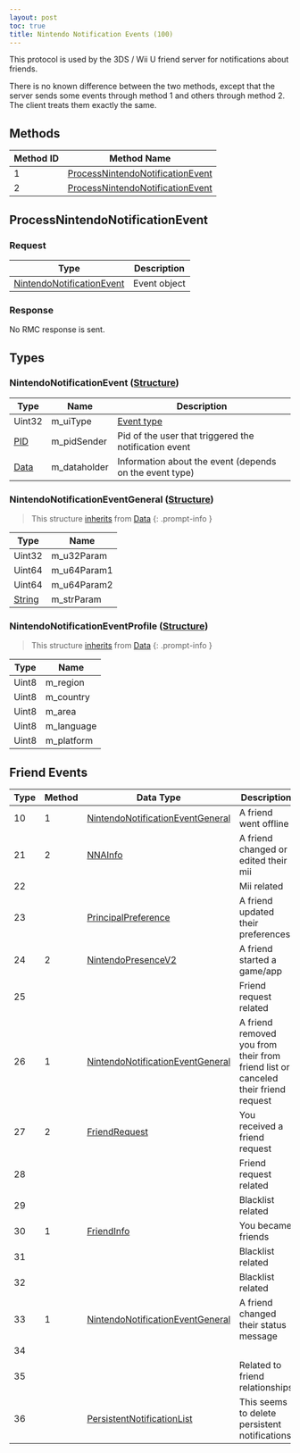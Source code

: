 ```yaml
---
layout: post
toc: true
title: Nintendo Notification Events (100)
---
```


This protocol is used by the 3DS / Wii U friend server for notifications about friends.

There is no known difference between the two methods, except that the server sends some events through method 1 and others through method 2. The client treats them exactly the same.

## Methods

| Method ID | Method Name                                                           |
| --------- | --------------------------------------------------------------------- |
| 1         | [ProcessNintendoNotificationEvent](#processnintendonotificationevent) |
| 2         | [ProcessNintendoNotificationEvent](#processnintendonotificationevent) |

## ProcessNintendoNotificationEvent
### Request

| Type                                                              | Description  |
| ----------------------------------------------------------------- | ------------ |
| [NintendoNotificationEvent](#nintendonotificationevent-structure) | Event object |

### Response
No RMC response is sent.

## Types
### NintendoNotificationEvent ([Structure])

| Type   | Name         | Description                                             |
| ------ | ------------ | ------------------------------------------------------- |
| Uint32 | m_uiType     | [Event type](#friend-events)                            |
| [PID]  | m_pidSender  | Pid of the user that triggered the notification event   |
| [Data] | m_dataholder | Information about the event (depends on the event type) |

### NintendoNotificationEventGeneral ([Structure])
> This structure [inherits](/docs/nex/types#structure-inheritance) from [Data]
{: .prompt-info }

| Type     | Name        |
| -------- | ----------- |
| Uint32   | m_u32Param  |
| Uint64   | m_u64Param1 |
| Uint64   | m_u64Param2 |
| [String] | m_strParam  |

### NintendoNotificationEventProfile ([Structure])
> This structure [inherits](/docs/nex/types#structure-inheritance) from [Data]
{: .prompt-info }

| Type  | Name       |
| ----- | ---------- |
| Uint8 | m_region   |
| Uint8 | m_country  |
| Uint8 | m_area     |
| Uint8 | m_language |
| Uint8 | m_platform |

## Friend Events

| Type | Method | Data Type                          | Description                                                                       |
| ---- | ------ | ---------------------------------- | --------------------------------------------------------------------------------- |
| 10   | 1      | [NintendoNotificationEventGeneral] | A friend went offline                                                             |
| 21   | 2      | [NNAInfo]                          | A friend changed or edited their mii                                              |
| 22   |        |                                    | Mii related                                                                       |
| 23   |        | [PrincipalPreference]              | A friend updated their preferences                                                |
| 24   | 2      | [NintendoPresenceV2]               | A friend started a game/app                                                       |
| 25   |        |                                    | Friend request related                                                            |
| 26   | 1      | [NintendoNotificationEventGeneral] | A friend removed you from their from friend list or canceled their friend request |
| 27   | 2      | [FriendRequest]                    | You received a friend request                                                     |
| 28   |        |                                    | Friend request related                                                            |
| 29   |        |                                    | Blacklist related                                                                 |
| 30   | 1      | [FriendInfo]                       | You became friends                                                                |
| 31   |        |                                    | Blacklist related                                                                 |
| 32   |        |                                    | Blacklist related                                                                 |
| 33   | 1      | [NintendoNotificationEventGeneral] | A friend changed their status message                                             |
| 34   |        |                                    |                                                                                   |
| 35   |        |                                    | Related to friend relationships                                                   |
| 36   |        | [PersistentNotificationList]       | This seems to delete persistent notifications                                     |

[Data]: /docs/nex/types#anydataholder
[PID]: /docs/nex/types#pid
[Structure]: /docs/nex/types#structure
[String]: /docs/nex/types#string
[FriendRequest]: /docs/nex/protocols/friends-wiiu#friendrequest
[NintendoPresenceV2]: /docs/nex/protocols/friends-wiiu#nintendopresencev2
[FriendInfo]: /docs/nex/protocols/friends-wiiu#friendinfo
[NNAInfo]: /docs/nex/protocols/friends-wiiu#nnainfo
[MiiV2]: /docs/nex/protocols/friends-wiiu#miiv2
[PrincipalPreference]: /docs/nex/protocols/friends-wiiu#principalpreference
[PersistentNotificationList]: /docs/nex/protocols/friends-wiiu#persistentnotificationlist
[NintendoNotificationEventGeneral]: #nintendonotificationeventgeneral-structure
